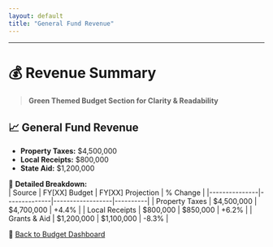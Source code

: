 ```yaml
---
layout: default
title: "General Fund Revenue"
---
```


---
# 💰 Revenue Summary  
> **Green Themed Budget Section for Clarity & Readability**  

## 📈 General Fund Revenue
- **Property Taxes:** $4,500,000  
- **Local Receipts:** $800,000  
- **State Aid:** $1,200,000  

📌 **Detailed Breakdown:**  
| Source         | FY[XX] Budget | FY[XX] Projection | % Change |
|---------------|--------------|------------------|----------|
| Property Taxes | $4,500,000   | $4,700,000      | +4.4%    |
| Local Receipts | $800,000     | $850,000        | +6.2%    |
| Grants & Aid   | $1,200,000   | $1,100,000      | -8.3%    |

🔗 [Back to Budget Dashboard](../dashboard/index.html)  
